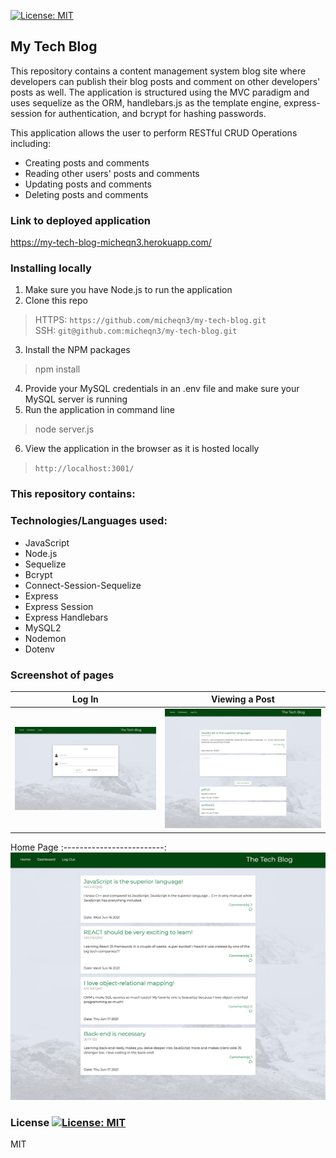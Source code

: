 [![License: MIT](https://img.shields.io/badge/License-MIT-yellow.svg)](https://opensource.org/licenses/MIT)
## My Tech Blog

This repository contains a content management system blog site where developers can publish their blog posts and comment
on other developers' posts as well. The application is structured using the MVC paradigm and uses sequelize as the ORM, 
handlebars.js as the template engine, express-session for authentication, and bcrypt for hashing passwords.

This application allows the user to perform RESTful CRUD Operations including: 

- Creating posts and comments 
- Reading other users' posts and comments 
- Updating posts and comments 
- Deleting posts and comments 

### Link to deployed application

https://my-tech-blog-micheqn3.herokuapp.com/

### Installing locally

1. Make sure you have Node.js to run the application
2. Clone this repo
> HTTPS: `https://github.com/micheqn3/my-tech-blog.git` <br>
> SSH: `git@github.com:micheqn3/my-tech-blog.git`
3. Install the NPM packages
> npm install
4. Provide your MySQL credentials in an .env file and make sure your MySQL server is running
5. Run the application in command line 
> node server.js
6. View the application in the browser as it is hosted locally
> `http://localhost:3001/`

### This repository contains: 

### Technologies/Languages used: 

  - JavaScript
  - Node.js
  - Sequelize
  - Bcrypt
  - Connect-Session-Sequelize
  - Express
  - Express Session
  - Express Handlebars
  - MySQL2
  - Nodemon
  - Dotenv

### Screenshot of pages

Log In            |  Viewing a Post
:-------------------------:|:-------------------------: 
![Log in page](/Assets/login.png)  |  ![One post](/Assets/post.png)

Home Page
:-------------------------:
![Home page](/Assets/homepage.png)



### License [![License: MIT](https://img.shields.io/badge/License-MIT-yellow.svg)](https://opensource.org/licenses/MIT)

MIT
